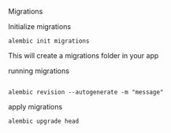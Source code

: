 Migrations

Initialize migrations

```
alembic init migrations

```
This will create a migrations folder in your app

running migrations

```

alembic revision --autogenerate -m "message"
```

apply migrations

```
alembic upgrade head

```